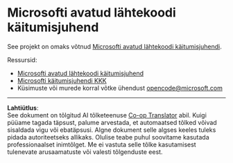 <!--
CO_OP_TRANSLATOR_METADATA:
{
  "original_hash": "c06b12caf3c901eb3156e3dd5b0aea56",
  "translation_date": "2025-10-11T10:56:59+00:00",
  "source_file": "CODE_OF_CONDUCT.md",
  "language_code": "et"
}
-->
# Microsofti avatud lähtekoodi käitumisjuhend

See projekt on omaks võtnud [Microsofti avatud lähtekoodi käitumisjuhendi](https://opensource.microsoft.com/codeofconduct/).

Ressursid:

- [Microsofti avatud lähtekoodi käitumisjuhend](https://opensource.microsoft.com/codeofconduct/)
- [Microsofti käitumisjuhendi KKK](https://opensource.microsoft.com/codeofconduct/faq/)
- Küsimuste või murede korral võtke ühendust [opencode@microsoft.com](mailto:opencode@microsoft.com)

---

**Lahtiütlus**:  
See dokument on tõlgitud AI tõlketeenuse [Co-op Translator](https://github.com/Azure/co-op-translator) abil. Kuigi püüame tagada täpsust, palume arvestada, et automaatsed tõlked võivad sisaldada vigu või ebatäpsusi. Algne dokument selle algses keeles tuleks pidada autoriteetseks allikaks. Olulise teabe puhul soovitame kasutada professionaalset inimtõlget. Me ei vastuta selle tõlke kasutamisest tulenevate arusaamatuste või valesti tõlgenduste eest.